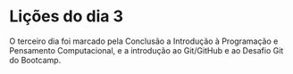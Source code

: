 # Lições do dia 3

O terceiro dia foi marcado pela Conclusão a Introdução à Programação e Pensamento Computacional,
e a introdução ao Git/GitHub e ao Desafio Git do Bootcamp.
